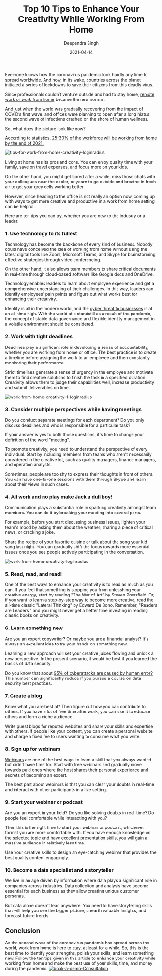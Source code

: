 ﻿---
title: "Top 10 Tips to Enhance Your Creativity While Working From Home"
date: "2021-04-14"
coverImage: "work-from-home-loginradius.jpg"
category: ["loginradius"]
featured: false 
author: "Deependra Singh"
description: "Working from home has its pros and cons. You can enjoy quality time with your family, save on travel expenses, and focus more on your kids. On the other hand, you might get bored after a while, miss those chats with your colleagues near the cooler, or yearn to go outside and breathe in fresh air. Here are some tips you can try to enhance your creativity while working from home."
metadescription: "Follow the ten tips outlined in this article to enhance your creativity while working from home and make the best use of your skills, time, and money during the pandemic."
metatitle: "Top 10 Tips to Enhance Your Creativity While Working From Home"

---
Everyone knows how the coronavirus pandemic took hardly any time to spread worldwide. And how, in its wake, countries across the planet initiated a series of lockdowns to save their citizens from this deadly virus.

  

Since professionals couldn’t venture outside and had to stay home, [remote work or work from home](https://www.loginradius.com/blog/fuel/2021/02/tips-managing-remote-team/) became the new normal.

  

And just when the world was gradually recovering from the impact of COVID’s first wave, and offices were planning to open after a long hiatus, the second wave of infections crashed on the shore of human wellness.

  

So, what does the picture look like now?

  

According to statistics, [25-30% of the workforce will be working from home by the end of 2021.](https://globalworkplaceanalytics.com/work-at-home-after-covid-19-our-forecast)

 ![tips-for-work-from-home-creativity-loginradius](tips-for-work-from-home-creativity-loginradius.jpg) 

Living at home has its pros and cons. You can enjoy quality time with your family, save on travel expenses, and focus more on your kids.

  

On the other hand, you might get bored after a while, miss those chats with your colleagues near the cooler, or yearn to go outside and breathe in fresh air to get your grey cells working better.

  

However, since heading to the office is not really an option now, coming up with ways to get more creative and productive in a work from home setting can be helpful.

  

Here are ten tips you can try, whether you are new to the industry or a leader.

  

### 1. Use technology to its fullest

Technology has become the backbone of every kind of business. Nobody could have conceived the idea of working from home without using the latest digital tools like Zoom, Microsoft Teams, and Skype for brainstorming effective strategies through video conferencing.

  

On the other hand, it also allows team members to share critical documents in real-time through cloud-based software like Google docs and OneDrive.

  

Technology enables leaders to learn about employee experience and get a comprehensive understanding of their challenges. In this way, leaders can identify employees' pain points and figure out what works best for enhancing their creativity.

  

Identity is all in the modern world, and the [cyber threat to businesses](https://www.loginradius.com/blog/identity/2020/05/cyber-threats-business-risk-covid-19/) is at an all-time high. With the world at a standstill as a result of the pandemic, the concept of stable data governance and flexible identity management in a volatile environment should be considered.

### 2. Work with tight deadlines

Deadlines play a significant role in developing a sense of accountability, whether you are working from home or office. The best practice is to create a timeline before assigning the work to an employee and then constantly monitoring their performance.


Strict timelines generate a sense of urgency in the employee and motivate them to find creative solutions to finish the task in a specified duration. Creativity allows them to judge their capabilities well, increase productivity and submit deliverables on time.

 ![work-from-home-creativity-1-loginradius](work-from-home-creativity-1-loginradius.jpg)  

### 3. Consider multiple perspectives while having meetings

Do you conduct separate meetings for each department? Do you only discuss deadlines and who is responsible for a particular task?

  

If your answer is yes to both those questions, it's time to change your definition of the word "meeting".

  

To promote creativity, you need to understand the perspective of every individual. Start by including members from teams who aren't necessarily considered in the creative lot, such as quality managers, finance managers, and operation analysts.

  

Sometimes, people are too shy to express their thoughts in front of others. You can have one-to-one sessions with them through Skype and learn about their views in such cases.

### 4. All work and no play make Jack a dull boy!

Communication plays a substantial role in sparking creativity amongst team members. You can do it by breaking your meeting into several parts.

  

For example, before you start discussing business issues, lighten your team's mood by asking them about the weather, sharing a piece of critical news, or cracking a joke.

  

Share the recipe of your favorite cuisine or talk about the song your kid sang last night. You can gradually shift the focus towards more essential issues once you see people actively participating in the conversation.

![work-from-home-creativity-loginradius](work-from-home-creativity-loginradius.jpg) 

### 5. Read, read, and read!

  

One of the best ways to enhance your creativity is to read as much as you can. If you feel that something is stopping you from unleashing your creative energy, start by reading "The War of Art" by Steven Pressfield. Or, if you want to learn a step-by-step way to become more creative, read the all-time classic "Lateral Thinking" by Edward De Bono. Remember, "Readers are Leaders," and you might never get a better time investing in reading classic books on creativity.

  

### 6. Learn something new

  

Are you an expert copywriter? Or maybe you are a financial analyst? It's always an excellent idea to try your hands on something new.

  

Learning a new approach will set your creative juices flowing and unlock a new perspective. In the present scenario, it would be best if you learned the basics of data security.

  

Do you know that about [95% of cyberattacks are caused by human error?](https://www.varonis.com/blog/cybersecurity-statistics/) This number can significantly reduce if you pursue a course on data security best practices.

### 7. Create a blog

  

Know what you are best at? Then figure out how you can contribute to others. If you have a lot of free time after work, you can use it to educate others and form a niche audience.

  

Write guest blogs for reputed websites and share your skills and expertise with others. If people like your content, you can create a personal website and charge a fixed fee to users wanting to consume what you write.

### 8. Sign up for webinars

  

[Webinars](https://www.loginradius.com/resource/the-death-of-passwords-webinar/) are one of the best ways to learn a skill that you always wanted but didn't have time for. Start with free webinars and gradually move towards paid ones where the host shares their personal experience and secrets of becoming an expert.

  

The best part about webinars is that you can clear your doubts in real-time and interact with other participants in a live setting.

### 9. Start your webinar or podcast

Are you an expert in your field? Do you like solving doubts in real-time? Do people feel comfortable while interacting with you?

  

Then this is the right time to start your webinar or podcast, whichever format you are more comfortable with. If you have enough knowledge on the selected topic and have excellent presentation skills, you will gain a massive audience in relatively less time.

  

Use your creative skills to design an eye-catching webinar that provides the best quality content engagingly.

### 10. Become a data specialist and a storyteller

  

We live in an age driven by information where data plays a significant role in companies across industries. Data collection and analysis have become essential for each business as they allow creating unique customer personas.

  

But data alone doesn't lead anywhere. You need to have storytelling skills that will help you see the bigger picture, unearth valuable insights, and forecast future trends.

## Conclusion

As the second wave of the coronavirus pandemic has spread across the world, work from home is here to stay, at least for a while. So, this is the best time to identify your strengths, polish your skills, and learn something new. Follow the ten tips given in this article to enhance your creativity while working from home and make the best use of your skills, time, and money during the pandemic.
[![book-a-demo-Consultation](book-a-demo-free-consultation.png)](https://www.loginradius.com/contact-us?utm_source=blog&utm_medium=web&utm_campaign=top-10-tips-to-enhance-your-creativity-while-working-from-home)